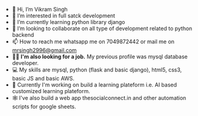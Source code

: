 - 👋 Hi, I’m Vikram Singh
- 👀 I’m interested in full satck development
- 🌱 I’m currently learning python library django
- 💞️ I’m looking to collaborate on all type of development related to python backend
- 📫 How to reach me whatsapp me on 7049872442 or mail me on mrsingh2996@gmail.com
- 🧑‍💻 **I'm also looking for a job.** My previous profile was mysql database developer.
- 💻 My skills are mysql, python (flask and basic django), html5, css3, basic JS and basic AWS.
- 🏫 Currently I'm working on build a learning plateform i.e. AI based customized learning plateform.
- 🕸️ I've also build a web app thesocialconnect.in and other automation scripts for google sheets.
